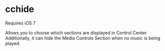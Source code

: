 cchide
============

Requires iOS 7

Allows you to choose which sections are displayed in Control Center. Additionally, it can hide the Media Controls Section when no music is being played.